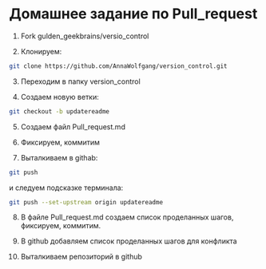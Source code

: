 # Домашнее задание по Pull_request

1. Fork gulden_geekbrains/versio_control

2. Клонируем: 
```sh
git clone https://github.com/AnnaWolfgang/version_control.git 
```
3. Переходим в папку version_control

4. Создаем новую ветки: 
```sh
git checkout -b updatereadme
```
5. Создаем файл Pull_request.md

6. Фиксируем, коммитим

7. Выталкиваем в githab: 
```sh
git push
```
 и следуем подсказке терминала: 
 ```sh
 git push --set-upstream origin updatereadme
 ```
 8. В файле Pull_request.md создаем список проделанных шагов, фиксируем, коммитим.

 9. В github добавляем список проделанных шагов для конфликта

 10. Выталкиваем репозиторий в github

